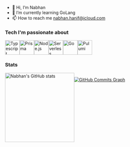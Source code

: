 - 👋 Hi, I’m Nabhan
- 🌱 I’m currently learning GoLang
- 📫 How to reach me <nabhan.hanif@icloud.com>

### Tech I'm passionate about
<div style="display: flex;">
  <a href="https://www.typescriptlang.org"><img src="https://raw.githubusercontent.com/danielcranney/readme-generator/main/public/icons/skills/typescript-colored.svg" width="48" height="48" alt="Typescript" /></a>
  <a href="https://prisma.io"><img src="https://www.prisma.io/images/favicon-32x32.png" width="48" height="48" alt="Prisma" /></a>
<a href="https://nodejs.org"><img src="https://nodejs.org/favicon.ico" width="48" height="48" alt="Node.js" /></a>
<a href="https://serverless.com"><img src="https://assets-global.website-files.com/60acbb950c4d6606963e1fed/60ffa106b035c8bc6a4b210e_favicon%20(1).png" width="48" height="48" alt="Serverless Framework" /></a>
<a href="https://go.dev"><img src="https://go.dev/favicon.ico" width="48" height="48" alt="Go" /></a>
<a href="https://pulumi.com"><img src="https://pulumi.com/images/favicon.ico" width="48" height="48" alt="Pulumi" /></a>
</div>

### Stats

<div style="display: flex;"> 
  <img src="https://github-readme-stats-six-sigma-78.vercel.app/api?username=nabhanh&show_icons=true&hide=&count_private=true&title_color=0891b2&text_color=e4e4e7&icon_color=0891b2&bg_color=3f3f46&hide_border=true&show_icons=true" alt="Nabhan's GitHub stats" height="229" />
    

<a href="http://www.github.com/nabhanh"><img src="https://github-readme-activity-graph.vercel.app/graph?username=nabhanh&theme=react-dark&hide_border=true&custom_title=GitHub%20Commits%20Graph" alt="GitHub Commits Graph" /></a>
</div>

<!---
nabhanh/nabhanh is a ✨ special ✨ repository because its `README.md` (this file) appears on your GitHub profile.
You can click the Preview link to take a look at your changes.
--->
